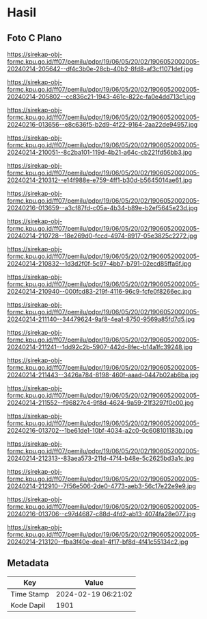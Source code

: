# Hasil

## Foto C Plano

https://sirekap-obj-formc.kpu.go.id/ff07/pemilu/pdpr/19/06/05/20/02/1906052002005-20240214-205642--df4c3b0e-28cb-40b2-8fd8-af3cf1071def.jpg

https://sirekap-obj-formc.kpu.go.id/ff07/pemilu/pdpr/19/06/05/20/02/1906052002005-20240214-205802--cc836c21-1943-461c-822c-fa0e4dd713c1.jpg

https://sirekap-obj-formc.kpu.go.id/ff07/pemilu/pdpr/19/06/05/20/02/1906052002005-20240216-013656--e8c636f5-b2d9-4f22-9164-2aa22de94957.jpg

https://sirekap-obj-formc.kpu.go.id/ff07/pemilu/pdpr/19/06/05/20/02/1906052002005-20240214-210051--8c2ba101-119d-4b21-a64c-cb221fd56bb3.jpg

https://sirekap-obj-formc.kpu.go.id/ff07/pemilu/pdpr/19/06/05/20/02/1906052002005-20240214-210312--e14f988e-e759-4ff1-b30d-b5645014ae61.jpg

https://sirekap-obj-formc.kpu.go.id/ff07/pemilu/pdpr/19/06/05/20/02/1906052002005-20240216-013659--a3cf87fd-c05a-4b34-b89e-b2ef5645e23d.jpg

https://sirekap-obj-formc.kpu.go.id/ff07/pemilu/pdpr/19/06/05/20/02/1906052002005-20240214-210728--18e269d0-fccd-4974-8917-05e3825c2272.jpg

https://sirekap-obj-formc.kpu.go.id/ff07/pemilu/pdpr/19/06/05/20/02/1906052002005-20240214-210832--1d3d2f0f-5c97-4bb7-b791-02ecd85ffa6f.jpg

https://sirekap-obj-formc.kpu.go.id/ff07/pemilu/pdpr/19/06/05/20/02/1906052002005-20240214-210940--000fcd83-219f-4116-96c9-fcfe0f8266ec.jpg

https://sirekap-obj-formc.kpu.go.id/ff07/pemilu/pdpr/19/06/05/20/02/1906052002005-20240214-211140--34479624-9af8-4ea1-8750-9569a85fd7d5.jpg

https://sirekap-obj-formc.kpu.go.id/ff07/pemilu/pdpr/19/06/05/20/02/1906052002005-20240214-211241--1dd92c2b-5907-442d-8fec-b14a1fc39248.jpg

https://sirekap-obj-formc.kpu.go.id/ff07/pemilu/pdpr/19/06/05/20/02/1906052002005-20240214-211443--3426a784-8198-460f-aaad-0447b02ab6ba.jpg

https://sirekap-obj-formc.kpu.go.id/ff07/pemilu/pdpr/19/06/05/20/02/1906052002005-20240214-211552--f96827c4-9f8d-4624-9a59-21f3297f0c00.jpg

https://sirekap-obj-formc.kpu.go.id/ff07/pemilu/pdpr/19/06/05/20/02/1906052002005-20240216-013702--1be61de1-10bf-4034-a2c0-0c608101183b.jpg

https://sirekap-obj-formc.kpu.go.id/ff07/pemilu/pdpr/19/06/05/20/02/1906052002005-20240214-212313--83aea573-211d-47f4-b48e-5c2625bd3a1c.jpg

https://sirekap-obj-formc.kpu.go.id/ff07/pemilu/pdpr/19/06/05/20/02/1906052002005-20240214-212910--7f56e506-2de0-4773-aeb3-56c17e22e9e9.jpg

https://sirekap-obj-formc.kpu.go.id/ff07/pemilu/pdpr/19/06/05/20/02/1906052002005-20240216-013706--c97d4687-c88d-4fd2-ab13-4074fa28e077.jpg

https://sirekap-obj-formc.kpu.go.id/ff07/pemilu/pdpr/19/06/05/20/02/1906052002005-20240214-213120--fba3f40e-dea1-4f17-bf8d-4f41c55134c2.jpg


## Metadata

| Key        | Value               |
| ---------- | ------------------- |
| Time Stamp | 2024-02-19 06:21:02 |
| Kode Dapil | 1901                |



